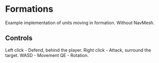 # Formations
Example implementation of units moving in formation. Without NavMesh.
## Controls
Left click - Defend, behind the player.
Right click - Attack, surround the target.
WASD - Movement
QE - Rotation.
